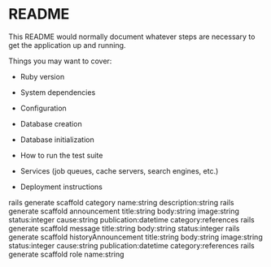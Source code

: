 # README

This README would normally document whatever steps are necessary to get the
application up and running.

Things you may want to cover:

* Ruby version

* System dependencies

* Configuration

* Database creation

* Database initialization

* How to run the test suite

* Services (job queues, cache servers, search engines, etc.)

* Deployment instructions

rails generate scaffold category name:string description:string
rails generate scaffold announcement title:string body:string image:string status:integer cause:string publication:datetime category:references
rails generate scaffold message title:string body:string status:integer
rails generate scaffold historyAnnouncement title:string body:string image:string status:integer cause:string publication:datetime category:references
rails generate scaffold role name:string

